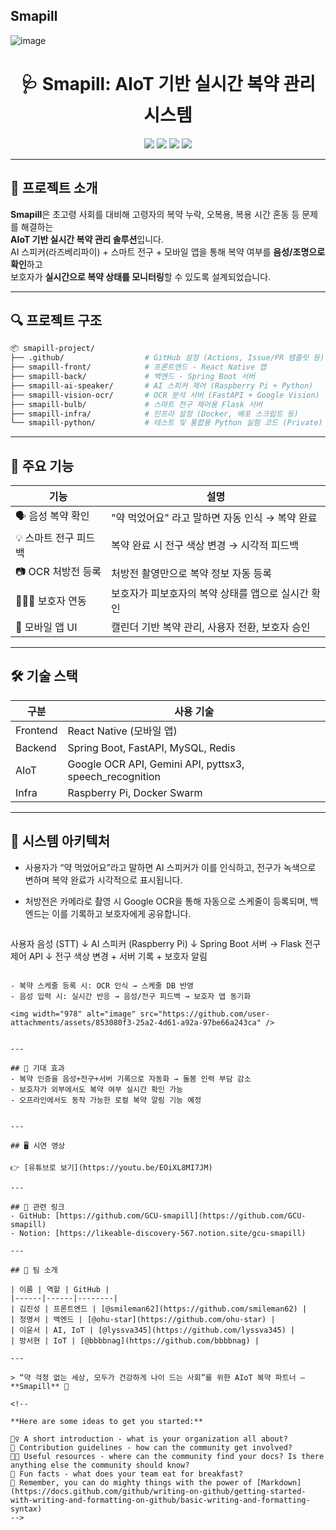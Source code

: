 ## Smapill
![image](https://github.com/user-attachments/assets/1c2cfe7a-02cb-4dd9-9b11-d344e7dc31a4)


<h1 align="center">🩺 Smapill: AIoT 기반 실시간 복약 관리 시스템</h1>
<p align="center">
  <img src="https://img.shields.io/badge/platform-Raspberry%20Pi-red?logo=raspberrypi" />
  <img src="https://img.shields.io/badge/backend-Spring%20Boot-brightgreen?logo=springboot" />
  <img src="https://img.shields.io/badge/frontend-React%20Native-blue?logo=react" />
  <img src="https://img.shields.io/badge/status-MVP-lightgrey" />
</p>

---

## 📌 프로젝트 소개

**Smapill**은 초고령 사회를 대비해 고령자의 복약 누락, 오복용, 복용 시간 혼동 등 문제를 해결하는  
**AIoT 기반 실시간 복약 관리 솔루션**입니다.  
AI 스피커(라즈베리파이) + 스마트 전구 + 모바일 앱을 통해 복약 여부를 **음성/조명으로 확인**하고  
보호자가 **실시간으로 복약 상태를 모니터링**할 수 있도록 설계되었습니다.

---

## 🔍 프로젝트 구조

```bash
📦 smapill-project/
├── .github/                  # GitHub 설정 (Actions, Issue/PR 템플릿 등)
├── smapill-front/            # 프론트엔드 - React Native 앱
├── smapill-back/             # 백엔드 - Spring Boot 서버
├── smapill-ai-speaker/       # AI 스피커 제어 (Raspberry Pi + Python)
├── smapill-vision-ocr/       # OCR 분석 서버 (FastAPI + Google Vision)
├── smapill-bulb/             # 스마트 전구 제어용 Flask 서버
├── smapill-infra/            # 인프라 설정 (Docker, 배포 스크립트 등)
└── smapill-python/           # 테스트 및 통합용 Python 실험 코드 (Private)
```

---

## 🎯 주요 기능

| 기능 | 설명 |
|------|------|
| 🗣️ 음성 복약 확인 | "약 먹었어요" 라고 말하면 자동 인식 → 복약 완료 |
| 💡 스마트 전구 피드백 | 복약 완료 시 전구 색상 변경 → 시각적 피드백 |
| 📷 OCR 처방전 등록 | 처방전 촬영만으로 복약 정보 자동 등록 |
| 👨‍👩‍👧 보호자 연동 | 보호자가 피보호자의 복약 상태를 앱으로 실시간 확인 |
| 📱 모바일 앱 UI | 캘린더 기반 복약 관리, 사용자 전환, 보호자 승인 |

---

## 🛠 기술 스택

| 구분 | 사용 기술 |
|------|------------|
| Frontend | React Native (모바일 앱) |
| Backend | Spring Boot, FastAPI, MySQL, Redis |
| AIoT | Google OCR API, Gemini API, pyttsx3, speech_recognition |
| Infra | Raspberry Pi, Docker Swarm |

---

## 🧠 시스템 아키텍처
- 사용자가 “약 먹었어요”라고 말하면 AI 스피커가 이를 인식하고, 전구가 녹색으로 변하며 복약 완료가 시각적으로 표시됩니다.
- 처방전은 카메라로 촬영 시 Google OCR을 통해 자동으로 스케줄이 등록되며, 백엔드는 이를 기록하고 보호자에게 공유합니다.

  ```
사용자 음성 (STT)
      ↓
AI 스피커 (Raspberry Pi)
      ↓
Spring Boot 서버 → Flask 전구 제어 API
      ↓
전구 색상 변경 + 서버 기록 + 보호자 알림
```

- 복약 스케줄 등록 시: OCR 인식 → 스케줄 DB 반영  
- 음성 입력 시: 실시간 반응 → 음성/전구 피드백 → 보호자 앱 동기화

<img width="978" alt="image" src="https://github.com/user-attachments/assets/853080f3-25a2-4d61-a92a-97be66a243ca" />


---

## 🌟 기대 효과
- 복약 인증을 음성+전구+서버 기록으로 자동화 → 돌봄 인력 부담 감소
- 보호자가 외부에서도 복약 여부 실시간 확인 가능
- 오프라인에서도 동작 가능한 로컬 복약 알림 기능 예정


---

## 🖥 시연 영상

👉 [유튜브로 보기](https://youtu.be/EOiXL8MI7JM)

---

## 🔗 관련 링크
- GitHub: [https://github.com/GCU-smapill](https://github.com/GCU-smapill)
- Notion: [https://likeable-discovery-567.notion.site/gcu-smapill)

---

## 🤝 팀 소개

| 이름 | 역할 | GitHub |
|------|------|--------|
| 김진성 | 프론트엔드 | [@smileman62](https://github.com/smileman62) |
| 정명서 | 백엔드 | [@ohu-star](https://github.com/ohu-star) |
| 이윤서 | AI, IoT | [@lyssva345](https://github.com/lyssva345) |
| 방서현 | IoT | [@bbbbnag](https://github.com/bbbbnag) |

---

> “약 걱정 없는 세상, 모두가 건강하게 나이 드는 사회”를 위한 AIoT 복약 파트너 – **Smapill** 🩵

<!--

**Here are some ideas to get you started:**

🙋‍♀️ A short introduction - what is your organization all about?
🌈 Contribution guidelines - how can the community get involved?
👩‍💻 Useful resources - where can the community find your docs? Is there anything else the community should know?
🍿 Fun facts - what does your team eat for breakfast?
🧙 Remember, you can do mighty things with the power of [Markdown](https://docs.github.com/github/writing-on-github/getting-started-with-writing-and-formatting-on-github/basic-writing-and-formatting-syntax)
-->
